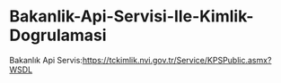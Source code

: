 # Bakanlik-Api-Servisi-Ile-Kimlik-Dogrulamasi
Bakanlık Api Servis:https://tckimlik.nvi.gov.tr/Service/KPSPublic.asmx?WSDL
